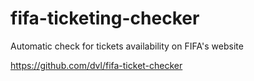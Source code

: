 # fifa-ticketing-checker

Automatic check for tickets availability on FIFA's website

https://github.com/dvl/fifa-ticket-checker
